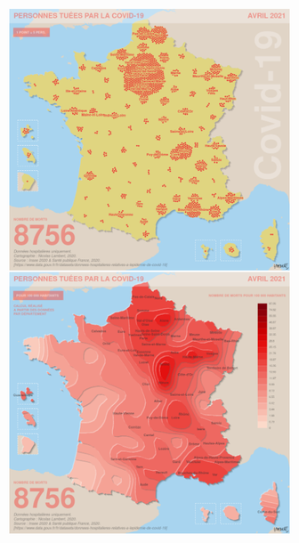 ![](https://raw.githubusercontent.com/neocarto/covidbymonths/main/maps/absolute/dc/dc_2021-04.png)
![](https://raw.githubusercontent.com/neocarto/covidbymonths/main/maps/relative/dc/dc_2021-04.png)

